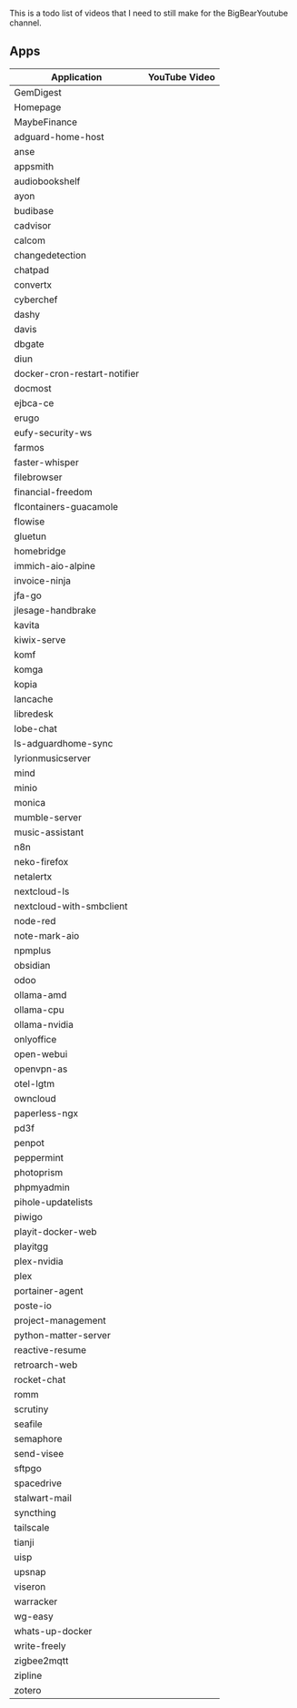 This is a todo list of videos that I need to still make for the BigBearYoutube channel.

## Apps

| Application | YouTube Video |
| --- | --- |
| GemDigest |  |
| Homepage |  |
| MaybeFinance |  |
| adguard-home-host |  |
| anse |  |
| appsmith |  |
| audiobookshelf |  |
| ayon |  |
| budibase |  |
| cadvisor |  |
| calcom |  |
| changedetection |  |
| chatpad |  |
| convertx |  |
| cyberchef |  |
| dashy |  |
| davis |  |
| dbgate |  |
| diun |  |
| docker-cron-restart-notifier |  |
| docmost |  |
| ejbca-ce |  |
| erugo |  |
| eufy-security-ws |  |
| farmos |  |
| faster-whisper |  |
| filebrowser |  |
| financial-freedom |  |
| flcontainers-guacamole |  |
| flowise |  |
| gluetun |  |
| homebridge |  |
| immich-aio-alpine |  |
| invoice-ninja |  |
| jfa-go |  |
| jlesage-handbrake |  |
| kavita |  |
| kiwix-serve |  |
| komf |  |
| komga |  |
| kopia |  |
| lancache |  |
| libredesk |  |
| lobe-chat |  |
| ls-adguardhome-sync |  |
| lyrionmusicserver |  |
| mind |  |
| minio |  |
| monica |  |
| mumble-server |  |
| music-assistant |  |
| n8n |  |
| neko-firefox |  |
| netalertx |  |
| nextcloud-ls |  |
| nextcloud-with-smbclient |  |
| node-red |  |
| note-mark-aio |  |
| npmplus |  |
| obsidian |  |
| odoo |  |
| ollama-amd |  |
| ollama-cpu |  |
| ollama-nvidia |  |
| onlyoffice |  |
| open-webui |  |
| openvpn-as |  |
| otel-lgtm |  |
| owncloud |  |
| paperless-ngx |  |
| pd3f |  |
| penpot |  |
| peppermint |  |
| photoprism |  |
| phpmyadmin |  |
| pihole-updatelists |  |
| piwigo |  |
| playit-docker-web |  |
| playitgg |  |
| plex-nvidia |  |
| plex |  |
| portainer-agent |  |
| poste-io |  |
| project-management |  |
| python-matter-server |  |
| reactive-resume |  |
| retroarch-web |  |
| rocket-chat |  |
| romm |  |
| scrutiny |  |
| seafile |  |
| semaphore |  |
| send-visee |  |
| sftpgo |  |
| spacedrive |  |
| stalwart-mail |  |
| syncthing |  |
| tailscale |  |
| tianji |  |
| uisp |  |
| upsnap |  |
| viseron |  |
| warracker |  |
| wg-easy |  |
| whats-up-docker |  |
| write-freely |  |
| zigbee2mqtt |  |
| zipline |  |
| zotero |  |

